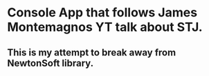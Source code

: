 # Console App that follows James Montemagnos YT talk about STJ. 

## This is my attempt to break away from NewtonSoft library. 

